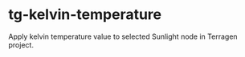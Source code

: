 # tg-kelvin-temperature
Apply kelvin temperature value to selected Sunlight node in Terragen project.
